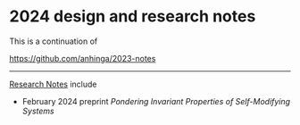 # 2024 design and research notes

This is a continuation of

https://github.com/anhinga/2023-notes

---

[Research Notes](research-notes) include

  * February 2024 preprint _Pondering Invariant Properties of Self-Modifying Systems_
